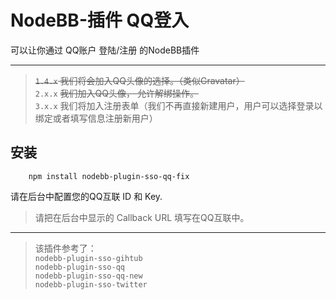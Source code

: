 # NodeBB-插件 QQ登入

可以让你通过 QQ账户 登陆/注册 的NodeBB插件

-----
> ~~`1.4.x` 我们将会加入QQ头像的选择。（类似Gravatar）~~  
> `2.x.x` ~~我们加入QQ头像， 允许解绑操作。~~  
> `3.x.x` 我们将加入注册表单（我们不再直接新建用户，用户可以选择登录以绑定或者填写信息注册新用户）


## 安装
```
    npm install nodebb-plugin-sso-qq-fix
```
请在后台中配置您的QQ互联 ID 和 Key.  
> 请把在后台中显示的 Callback URL 填写在QQ互联中。

----
> 该插件参考了：  
> `nodebb-plugin-sso-gihtub`  
> `nodebb-plugin-sso-qq`  
> `nodebb-plugin-sso-qq-new`  
> `nodebb-plugin-sso-twitter`